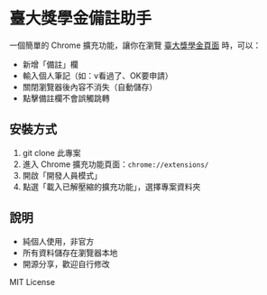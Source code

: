 # 臺大獎學金備註助手

一個簡單的 Chrome 擴充功能，讓你在瀏覽 [臺大獎學金頁面](https://advisory.ntu.edu.tw/CMS/Scholarship) 時，可以：

- 新增「備註」欄
- 輸入個人筆記（如：v看過了、OK要申請）
- 關閉瀏覽器後內容不消失（自動儲存）
- 點擊備註欄不會誤觸跳轉

## 安裝方式

1. git clone 此專案
2. 進入 Chrome 擴充功能頁面：`chrome://extensions/`
3. 開啟「開發人員模式」
4. 點選「載入已解壓縮的擴充功能」，選擇專案資料夾

## 說明

- 純個人使用，非官方
- 所有資料儲存在瀏覽器本地
- 開源分享，歡迎自行修改

MIT License
